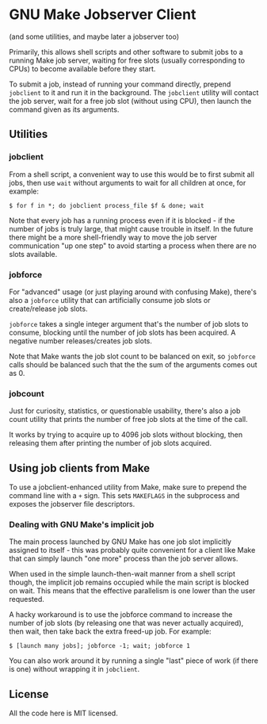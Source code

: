 # GNU Make Jobserver Client #

(and some utilities, and maybe later a jobserver too)

Primarily, this allows shell scripts and other software to submit jobs to a
running Make job server, waiting for free slots (usually corresponding to CPUs)
to become available before they start.

To submit a job, instead of running your command directly, prepend `jobclient`
to it and run it in the background. The `jobclient` utility will contact the
job server, wait for a free job slot (without using CPU), then launch the
command given as its arguments.


## Utilities ##

### jobclient ###

From a shell script, a convenient way to use this would be to first submit all
jobs, then use `wait` without arguments to wait for all children at once, for
example:

    $ for f in *; do jobclient process_file $f & done; wait

Note that every job has a running process even if it is blocked - if the number
of jobs is truly large, that might cause trouble in itself. In the future there
might be a more shell-friendly way to move the job server communication "up one
step" to avoid starting a process when there are no slots available.

### jobforce ###

For "advanced" usage (or just playing around with confusing Make), there's also
a `jobforce` utility that can artificially consume job slots or create/release
job slots.

`jobforce` takes a single integer argument that's the number of job slots to
consume, blocking until the number of job slots has been acquired. A negative
number releases/creates job slots.

Note that Make wants the job slot count to be balanced on exit, so `jobforce`
calls should be balanced such that the the sum of the arguments comes out as 0.

### jobcount ###

Just for curiosity, statistics, or questionable usability, there's also a job
count utility that prints the number of free job slots at the time of the call.

It works by trying to acquire up to 4096 job slots without blocking, then
releasing them after printing the number of job slots acquired.

## Using job clients from Make ##

To use a jobclient-enhanced utility from Make, make sure to prepend the command
line with a `+` sign. This sets `MAKEFLAGS` in the subprocess and exposes the
jobserver file descriptors.

### Dealing with GNU Make's implicit job ###

The main process launched by GNU Make has one job slot implicitly assigned to
itself - this was probably quite convenient for a client like Make that can
simply launch "one more" process than the job server allows.


When used in the simple launch-then-wait manner from a shell script though, the
implicit job remains occupied while the main script is blocked on wait. This
means that the effective parallelism is one lower than the user requested.

A hacky workaround is to use the jobforce command to increase the number of
job slots (by releasing one that was never actually acquired), then wait, then
take back the extra freed-up job. For example:

    $ [launch many jobs]; jobforce -1; wait; jobforce 1


You can also work around it by running a single "last" piece of work (if there
is one) without wrapping it in `jobclient`.

## License ##

All the code here is MIT licensed.

